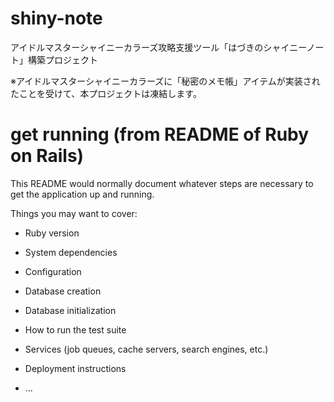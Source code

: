 # shiny-note

アイドルマスターシャイニーカラーズ攻略支援ツール「はづきのシャイニーノート」構築プロジェクト

※アイドルマスターシャイニーカラーズに「秘密のメモ帳」アイテムが実装されたことを受けて、本プロジェクトは凍結します。

# get running (from README of Ruby on Rails)

This README would normally document whatever steps are necessary to get the
application up and running.

Things you may want to cover:

* Ruby version

* System dependencies

* Configuration

* Database creation

* Database initialization

* How to run the test suite

* Services (job queues, cache servers, search engines, etc.)

* Deployment instructions

* ...
